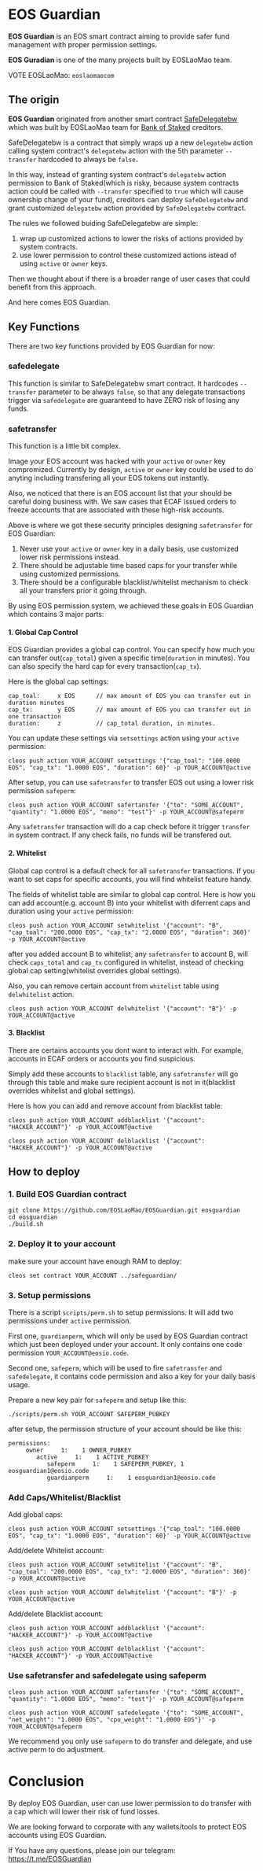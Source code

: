 # EOS Guardian


**EOS Guardian** is an EOS smart contract aiming to provide safer fund management with proper permission settings.

**EOS Guradian** is one of the many projects built by EOSLaoMao team.

VOTE EOSLaoMao: `eoslaomaocom`

## The origin

**EOS Guardian** originated from another smart contract [SafeDelegatebw](https://github.com/EOSLaoMao/SafeDelegatebw) which was built by EOSLaoMao team for [Bank of Staked](https://github.com/EOSLaoMao/BankofStaked-CE) creditors.

SafeDelegatebw is a contract that simply wraps up a new `delegatebw` action calling system contract's `delegatebw` action with the 5th parameter `--transfer` hardcoded to always be `false`. 

In this way, instead of granting system contract's `delegatebw` action permission to Bank of Staked(which is risky, because system contracts action could be called with `--transfer` specified to `true` which will cause ownership change of your fund), creditors can deploy `SafeDelegatebw` and grant customized `delegatebw` action provided by `SafeDelegatebw` contract.

The rules we followed buiding SafeDelegatebw are simple: 

1. wrap up customized actions to lower the risks of actions provided by system contracts.
2. use lower permission to control these customized actions istead of using `active` or `owner` keys.

Then we thought about if there is a broader range of user cases that could benefit from this approach. 

And here comes EOS Guardian.

## Key Functions

There are two key functions provided by EOS Guardian for now:

### safedelegate

This function is similar to SafeDelegatebw smart contract. It hardcodes `--transfer` parameter to be always `false`, so that any delegate transactions trigger via `safedelegate` are guaranteed to have ZERO risk of losing any funds.

### safetransfer

This function is a little bit complex.

Image your EOS account was hacked with your `active` or `owner` key compromized. Currently by design, `active` or `owner` key could be used to do anyting including transfering all your EOS tokens out instantly.

Also, we noticed that there is an EOS account list that your should be careful doing business with. We saw cases that ECAF issued orders to freeze accounts that are associated with these high-risk accounts.

Above is where we got these security principles designing `safetransfer` for EOS Guardian:

1. Never use your `active` or `owner` key in a daily basis, use customized lower risk permissions instead.
2. There should be adjustable time based caps for your transfer while using customized permissions.
3. There should be a configurable blacklist/whitelist mechanism to check all your transfers prior it going through.


By using EOS permission system, we achieved these goals in EOS Guardian which contains 3 major parts:

#### 1. Global Cap Control

EOS Guardian provides a global cap control. You can specify how much you can transfer out(`cap_total`) given a specific time(`duration` in minutes). You can also specify the hard cap for every transaction(`cap_tx`).

Here is the global cap settings:

```
cap_toal:     x EOS      // max amount of EOS you can transfer out in duration minutes
cap_tx:       y EOS      // max amount of EOS you can transfer out in one transaction
duration:     z          // cap_total duration, in minutes.
```

You can update these settings via `setsettings` action using your `active` permission:

```
cleos push action YOUR_ACCOUNT setsettings '{"cap_toal": "100.0000 EOS", "cap_tx": "1.0000 EOS", "duration": 60}' -p YOUR_ACCOUNT@active
```

After setup, you can use `safetransfer` to transfer EOS out using a lower risk permission `safeperm`:

```
cleos push action YOUR_ACCOUNT safertansfer '{"to": "SOME_ACCOUNT", "quantity": "1.0000 EOS", "memo": "test"}' -p YOUR_ACCOUNT@safeperm
```

Any `safetransfer` transaction will do a cap check before it trigger `transfer` in system contract. If any check fails, no funds will be transfered out.


#### 2. Whitelist

Global cap control is a default check for all `safetransfer` transactions. If you want to set caps for specific accounts, you will find whitelist feature handy.

The fields of whitelist table are similar to global cap control. Here is how you can add account(e.g. account B) into your whitelist with diferrent caps and duration using your `active` permission:

```
cleos push action YOUR_ACCOUNT setwhitelist '{"account": "B", "cap_toal": "200.0000 EOS", "cap_tx": "2.0000 EOS", "duration": 360}' -p YOUR_ACCOUNT@active
```

after you added account B to whitelist, any `safetransfer` to account B, will check `caps_total` and `cap_tx` configured in whitelist, instead of checking global cap setting(whitelist overrides global settings).

Also, you can remove certain account from `whitelist` table using `delwhitelist` action.

```
cleos push action YOUR_ACCOUNT delwhitelist '{"account": "B"}' -p YOUR_ACCOUNT@active
```

#### 3. Blacklist

There are certains accounts you dont want to interact with. For example, accounts in ECAF orders or accounts you find suspicious. 

Simply add these accounts to `blacklist` table, any `safetransfer` will go through this table and make sure recipient account is not in it(blacklist overrides whitelist and global settings).

Here is how you can add and remove account from blacklist table:

```
cleos push action YOUR_ACCOUNT addblacklist '{"account": "HACKER_ACCOUNT"}' -p YOUR_ACCOUNT@active

cleos push action YOUR_ACCOUNT delblacklist '{"account": "HACKER_ACCOUNT"}' -p YOUR_ACCOUNT@active

```


## How to deploy

### 1. Build EOS Guardian contract

```
git clone https://github.com/EOSLaoMao/EOSGuardian.git eosguardian
cd eosguardian
./build.sh
```

### 2. Deploy it to your account

make sure your account have enough RAM to deploy:

```
cleos set contract YOUR_ACCOUNT ../safeguardian/

```

### 3. Setup permissions

There is a script `scripts/perm.sh` to setup permissions. It will add two permissions under `active` permission.

First one, `guardianperm`, which will only be used by EOS Guardian contract which just been deployed under your account. It only contains one code permission `YOUR_ACCOUNT@eosio.code`.

Second one, `safeperm`, which will be used to fire `safetransfer` and `safedelegate`, it contains code permission and also a key for your daily basis usage.

Prepare a new key pair for `safeperm` and setup like this:


```
./scripts/perm.sh YOUR_ACCOUNT SAFEPERM_PUBKEY
```

after setup, the permission structure of your account should be like this:

```
permissions:
     owner     1:    1 OWNER_PUBKEY
        active     1:    1 ACTIVE_PUBKEY
           safeperm     1:    1 SAFEPERM_PUBKEY, 1 eosguardian1@eosio.code
           guardianperm     1:    1 eosguardian1@eosio.code

```

### Add Caps/Whitelist/Blacklist

Add global caps:


```
cleos push action YOUR_ACCOUNT setsettings '{"cap_toal": "100.0000 EOS", "cap_tx": "1.0000 EOS", "duration": 60}' -p YOUR_ACCOUNT@active
```

Add/delete Whitelist account:

```
cleos push action YOUR_ACCOUNT setwhitelist '{"account": "B", "cap_toal": "200.0000 EOS", "cap_tx": "2.0000 EOS", "duration": 360}' -p YOUR_ACCOUNT@active

cleos push action YOUR_ACCOUNT delwhitelist '{"account": "B"}' -p YOUR_ACCOUNT@active

```

Add/delete Blacklist account:

```
cleos push action YOUR_ACCOUNT addblacklist '{"account": "HACKER_ACCOUNT"}' -p YOUR_ACCOUNT@active

cleos push action YOUR_ACCOUNT delblacklist '{"account": "HACKER_ACCOUNT"}' -p YOUR_ACCOUNT@active

```

### Use safetransfer and safedelegate using safeperm

```
cleos push action YOUR_ACCOUNT safertansfer '{"to": "SOME_ACCOUNT", "quantity": "1.0000 EOS", "memo": "test"}' -p YOUR_ACCOUNT@safeperm

cleos push action YOUR_ACCOUNT safedelegate '{"to": "SOME_ACCOUNT", "net_weight": "1.0000 EOS", "cpu_weight": "1.0000 EOS"}' -p YOUR_ACCOUNT@safeperm

```

We recommend you only use `safeperm` to do transfer and delegate, and use active perm to do adjustment.


# Conclusion

By deploy EOS Guardian, user can use lower permission to do transfer with a cap which will lower their risk of fund losses.

We are looking forward to corporate with any wallets/tools to protect EOS accounts using EOS Guardian.

If You have any questions, please join our telegram: https://t.me/EOSGuardian

